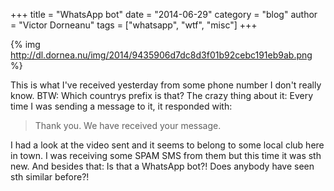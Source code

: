+++
title = "WhatsApp bot"
date = "2014-06-29"
category = "blog"
author = "Victor Dorneanu"
tags = ["whatsapp", "wtf", "misc"]
+++

{% img http://dl.dornea.nu/img/2014/9435906d7dc8d3f01b92cebc191eb9ab.png %}

This is what I've received yesterday from some phone number I don't really know. BTW: Which countrys prefix is that? The crazy thing about it: Every time I was sending a message to it, it responded with:

> Thank you. We have received your message.

I had a look at the video sent and it seems to belong to some local club here in town. I was receiving some SPAM SMS from them but this time it was sth new. And besides that: Is that a WhatsApp bot?! Does anybody have seen sth similar before?!
